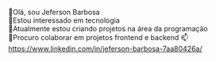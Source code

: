 👋Olá, sou Jeferson Barbosa<br>
👀Estou interessado em tecnologia<br>
🌱Atualmente estou criando projetos na área da programação<br>
💞️Procuro colaborar em projetos frontend e backend
📫 https://www.linkedin.com/in/jeferson-barbosa-7aa80426a/
